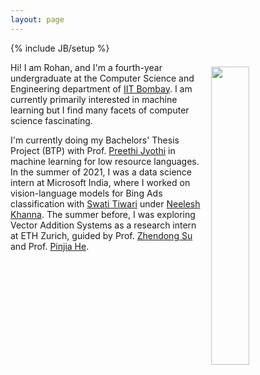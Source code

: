 ```yaml
---
layout: page
---
```

{% include JB/setup %}

<img style="float: right; width: 35%; padding: 7px;" src=" {{ site.url }}/assets/images/me.jpeg">

Hi! I am Rohan, and I'm a fourth-year undergraduate at the Computer Science and Engineering department of [IIT Bombay](https://www.cse.iitb.ac.in/).
I am currently primarily interested in machine learning but I find many facets of computer science fascinating.

I'm currently doing my Bachelors' Thesis Project (BTP) with Prof. [Preethi Jyothi](https://www.cse.iitb.ac.in/~pjyothi/) in machine learning for low resource languages. 
In the summer of 2021, I was a data science intern at Microsoft India, where I worked on vision-language models for Bing Ads classification with [Swati Tiwari](https://www.linkedin.com/in/swati-tiwari-1805/) under [Neelesh Khanna](https://www.linkedin.com/in/nekhanna/).
The summer before, I was exploring Vector Addition Systems as a research intern at ETH Zurich, guided by Prof. [Zhendong Su](https://people.inf.ethz.ch/suz/) and Prof. [Pinjia He](https://pinjiahe.github.io/). 

<!-- You can find some of my writings [here](https://akkapakasaikiran.github.io/archive.html).
I hope the existence of this site will spur me on to pen down my thoughts more.  -->


